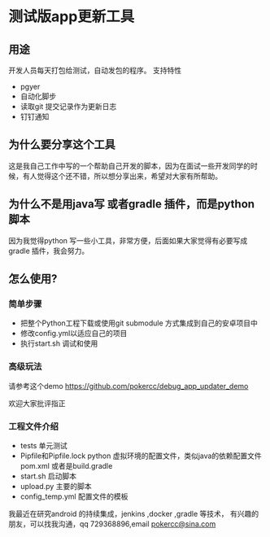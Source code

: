 # 测试版app更新工具
## 用途
开发人员每天打包给测试，自动发包的程序。
支持特性
* pgyer
* 自动化脚步
* 读取git 提交记录作为更新日志
* 钉钉通知

## 为什么要分享这个工具
这是我自己工作中写的一个帮助自己开发的脚本，因为在面试一些开发同学的时候，有人觉得这个还不错，所以想分享出来，希望对大家有所帮助。

## 为什么不是用java写 或者gradle 插件，而是python 脚本
因为我觉得python 写一些小工具，非常方便，后面如果大家觉得有必要写成gradle 插件，我会努力。

## 怎么使用?
### 简单步骤
* 把整个Python工程下载或使用git submodule 方式集成到自己的安卓项目中
* 修改config.yml以适应自己的项目
* 执行start.sh 调试和使用

### 高级玩法
请参考这个demo https://github.com/pokercc/debug_app_updater_demo

欢迎大家批评指正

### 工程文件介绍
* tests 单元测试
* Pipfile和Pipfile.lock python 虚拟环境的配置文件，类似java的依赖配置文件 pom.xml 或者是build.gradle
* start.sh 启动脚本
* upload.py 主要的脚本
* config_temp.yml 配置文件的模板



我最近在研究android 的持续集成，jenkins ,docker ,gradle 等技术，
有兴趣的朋友，可以找我沟通，qq 729368896,email pokercc@sina.com

